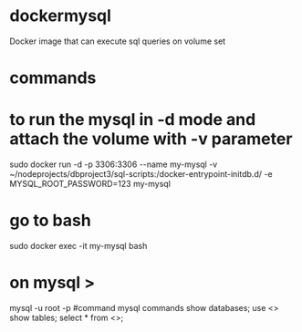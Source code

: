 # dockermysql
Docker image that can execute sql queries on volume set
# commands
# to run the mysql in -d mode and attach the volume with -v parameter
sudo docker run -d -p 3306:3306 --name my-mysql -v ~/nodeprojects/dbproject3/sql-scripts:/docker-entrypoint-initdb.d/ -e MYSQL_ROOT_PASSWORD=123 my-mysql
# go to bash
sudo docker exec -it my-mysql bash
# on mysql >
mysql -u root -p
#command mysql commands
show databases;
use <<dbname>>
show tables;
select * from <<tables>>;
